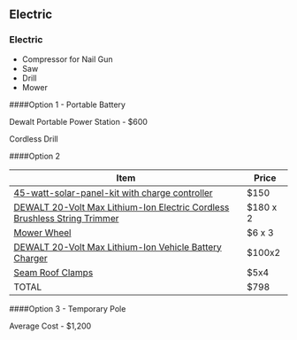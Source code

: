 ## Electric

### Electric

* Compressor for Nail Gun
* Saw
* Drill
* Mower

####Option 1 - Portable Battery

Dewalt Portable Power Station - &#36;600

Cordless Drill

####Option 2


| Item | Price |
|---|---|
|[45-watt-solar-panel-kit with charge controller](https://www.harborfreight.com/45-watt-solar-panel-kit-10-pc-kit-68751.html)|&#36;150
|[DEWALT 20-Volt Max Lithium-Ion Electric Cordless Brushless String Trimmer](http://www.homedepot.com/p/DEWALT-20-Volt-Max-Lithium-Ion-Electric-Cordless-Brushless-String-Trimmer-DCST920P1/205878782)|&#36;180 x 2
|[Mower Wheel](http://www.homedepot.com/p/Partner-6-in-x-1-1-2-in-Plastic-Mower-Wheel-PR1088001/202523257)|&#36;6 x 3
|[DEWALT 20-Volt Max Lithium-Ion Vehicle Battery Charger](http://www.homedepot.com/p/DEWALT-20-Volt-Max-Lithium-Ion-Vehicle-Battery-Charger-DCB119/202922420)|$100x2
|[Seam Roof Clamps](http://www.rapidmaterials.com/S-5-U-Mini-Universal-Seam-Clamp-for-Metal-Roof-Panels_p_2010.html?gclid=CLu-7fbE1tMCFc5LDQodB30BZA)|$5x4
|TOTAL|&#36;798

####Option 3 - Temporary Pole

Average Cost - $1,200